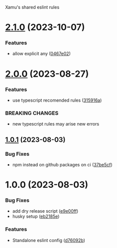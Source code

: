 Xamu's shared eslint rules

# [2.1.0](https://github.com/xamu-co/eslint/compare/v2.0.0...v2.1.0) (2023-10-07)


### Features

* allow explicit any ([0467e02](https://github.com/xamu-co/eslint/commit/0467e02056868517198d377f910d2bbda4901ca6))

# [2.0.0](https://github.com/xamu-co/eslint/compare/v1.0.1...v2.0.0) (2023-08-27)


### Features

* use typescript recomended rules ([315916a](https://github.com/xamu-co/eslint/commit/315916aeb331f773a9257783dc9e40dc9c4a7681))


### BREAKING CHANGES

* new typescript rules may arise new errors

## [1.0.1](https://github.com/xamu-co/eslint/compare/v1.0.0...v1.0.1) (2023-08-03)


### Bug Fixes

* npm instead on github packages on ci ([37be5cf](https://github.com/xamu-co/eslint/commit/37be5cff8af47226532d8306b413d9f2ee8750c2))

# 1.0.0 (2023-08-03)


### Bug Fixes

* add dry release script ([e9e00ff](https://github.com/xamu-co/eslint/commit/e9e00ffe8ba118c80e805db069f08979ab08f06d))
* husky setup ([eb2185e](https://github.com/xamu-co/eslint/commit/eb2185e3b1c1dfdf91af092bb50d73b3fa772e46))


### Features

* Standalone eslint config ([d76092b](https://github.com/xamu-co/eslint/commit/d76092b50852c15374a27c13017b2245d6baf45d))
